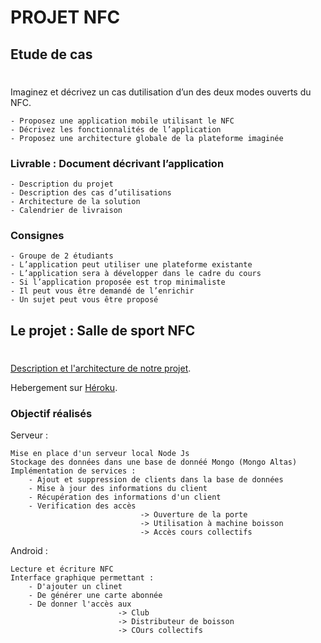 # PROJET NFC

## Etude de cas
#
Imaginez et décrivez un cas dutilisation d’un des deux modes
ouverts du NFC.

    - Proposez une application mobile utilisant le NFC
    - Décrivez les fonctionnalités de l’application
    - Proposez une architecture globale de la plateforme imaginée

### Livrable : Document décrivant l’application

    - Description du projet
    - Description des cas d’utilisations
    - Architecture de la solution
    - Calendrier de livraison

### Consignes

    - Groupe de 2 étudiants
    - L’application peut utiliser une plateforme existante
    - L’application sera à développer dans le cadre du cours
    - Si l’application proposée est trop minimaliste
    - Il peut vous être demandé de l’enrichir
    - Un sujet peut vous être proposé


## Le projet : Salle de sport NFC
#

[Description et l'architecture de notre projet](https://docs.google.com/document/d/1nF88o9UC4qS5xnI8JMpW8W_0LqgmD653N2xx1TyGOmE/edit).

Hebergement sur [Héroku](https://warm-journey-56638.herokuapp.com/api/clients).


### Objectif réalisés

Serveur :

    Mise en place d'un serveur local Node Js
    Stockage des données dans une base de donnéé Mongo (Mongo Altas) 
    Implémentation de services :
        - Ajout et suppression de clients dans la base de données
        - Mise à jour des informations du client
        - Récupération des informations d'un client
        - Verification des accès 
                                 -> Ouverture de la porte
                                 -> Utilisation à machine boisson
                                 -> Accès cours collectifs
    

Android :  

    Lecture et écriture NFC
    Interface graphique permettant :
        - D'ajouter un clinet
        - De générer une carte abonnée
        - De donner l'accès aux
                            -> Club
                            -> Distributeur de boisson
                            -> COurs collectifs
    

